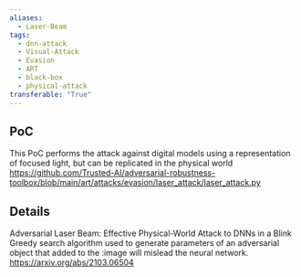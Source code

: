 ```yaml
---
aliases:
  - Laser-Beam
tags:
  - dnn-attack
  - Visual-Attack
  - Evasion
  - ART
  - black-box
  - physical-attack
transferable: "True"
---
```

## **PoC**
This PoC performs the attack against digital models using a representation of focused light, but can be replicated in the physical world
https://github.com/Trusted-AI/adversarial-robustness-toolbox/blob/main/art/attacks/evasion/laser_attack/laser_attack.py

## **Details**

Adversarial Laser Beam: Effective Physical-World Attack to DNNs in a Blink
Greedy search algorithm used to generate parameters of an adversarial object that added to the :image will mislead the neural network.
https://arxiv.org/abs/2103.06504 